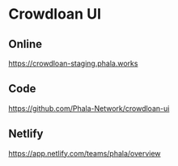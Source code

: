 # Crowdloan UI

## Online

https://crowdloan-staging.phala.works

## Code

https://github.com/Phala-Network/crowdloan-ui

## Netlify

https://app.netlify.com/teams/phala/overview
